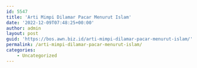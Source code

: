 ```yaml
---
id: 5547
title: 'Arti Mimpi Dilamar Pacar Menurut Islam'
date: '2022-12-09T07:48:25+00:00'
author: admin
layout: post
guid: 'https://bos.awn.biz.id/arti-mimpi-dilamar-pacar-menurut-islam/'
permalink: /arti-mimpi-dilamar-pacar-menurut-islam/
categories:
    - Uncategorized
---
```


